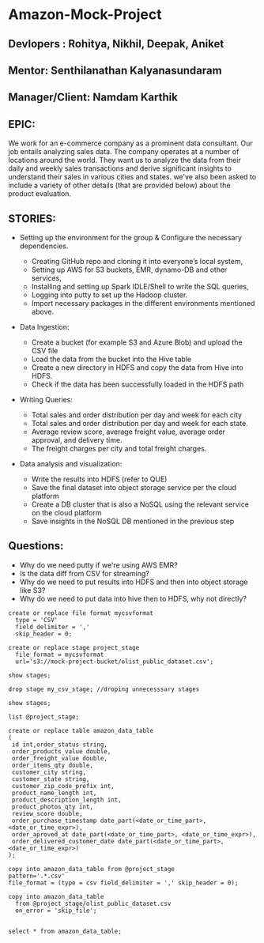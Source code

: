 # Amazon-Mock-Project

## Devlopers : Rohitya, Nikhil, Deepak, Aniket 
## Mentor: Senthilanathan Kalyanasundaram
## Manager/Client: Namdam Karthik


## EPIC:
 We work for an e-commerce company as a prominent data consultant. Our job entails analyzing sales data. The company operates at a number of locations around the world. They want us to analyze the data from their daily and weekly sales transactions and derive significant insights to understand their sales in various cities and states. we've also been asked to include a variety of other details (that are provided below) about the product evaluation.

## STORIES: 

- Setting up the environment for the group & Configure the necessary dependencies.
    - Creating GitHub repo and cloning it into everyone’s local system, 
    - Setting up  AWS for S3 buckets, EMR, dynamo-DB and other services, 
    - Installing and setting up Spark IDLE/Shell to write the SQL queries,
    - Logging into putty to set up the Hadoop cluster.
    - Import necessary packages in the different environments mentioned above.

- Data Ingestion:
    - Create a bucket (for example S3 and Azure Blob) and upload the CSV file
    - Load the data from the bucket into the Hive table
    - Create a new directory in HDFS and copy the data from Hive into HDFS.
    - Check if the data has been successfully loaded in the HDFS path
 
- Writing Queries:
    - Total sales and order distribution per day and week for each city
    - Total sales and order distribution per day and week for each state.
    - Average review score, average freight value, average order approval, and delivery time.
    - The freight charges per city and total freight charges.

- Data analysis and visualization:
    - Write the results into HDFS (refer to QUE)
    - Save the final dataset into object storage service per the cloud platform
    - Create a DB cluster that is also a NoSQL using the relevant service on the cloud platform
    - Save insights in the NoSQL DB mentioned in the previous step
 

## Questions:
- Why do we need putty if we're using AWS EMR?
- Is the data diff from CSV for streaming?
- Why do we need to put results into HDFS and then into object storage like S3?
- Why do we need to put data into hive then to HDFS, why not directly?

```
create or replace file format mycsvformat
  type = 'CSV'
  field_delimiter = ','
  skip_header = 0;
  
create or replace stage project_stage
  file_format = mycsvformat 
  url='s3://mock-project-bucket/olist_public_dataset.csv';

show stages;

drop stage my_csv_stage; //droping unnecesssary stages

show stages;

list @project_stage;

create or replace table amazon_data_table 
(
 id int,order_status string,
 order_products_value double,
 order_freight_value double,
 order_items_qty double,
 customer_city string,
 customer_state string,
 customer_zip_code_prefix int,
 product_name_length int,
 product_description_length int,
 product_photos_qty int,
 review_score double,
 order_purchase_timestamp date_part(<date_or_time_part>, <date_or_time_expr>),
 order_aproved_at date_part(<date_or_time_part>, <date_or_time_expr>),
 order_delivered_customer_date date_part(<date_or_time_part>, <date_or_time_expr>) 
); 

copy into amazon_data_table from @project_stage 
pattern='.*.csv' 
file_format = (type = csv field_delimiter = ',' skip_header = 0);

copy into amazon_data_table
  from @project_stage/olist_public_dataset.csv
  on_error = 'skip_file';


select * from amazon_data_table;
```
